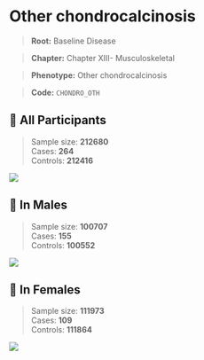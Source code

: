 # Other chondrocalcinosis

> **Root:** Baseline Disease  

> **Chapter:** Chapter XIII- Musculoskeletal  

> **Phenotype:** Other chondrocalcinosis  

> **Code:** `CHONDRO_OTH`

## 🧪 All Participants  
> Sample size: **212680**  
> Cases: **264**  
> Controls: **212416**
<img src="/Disease/Figures/ALL/Incidence/CHONDRO_OTH.png"/>
<CsvTable src="/public/Disease/Data/ALL/Incidence/COX_CHONDRO_OTH.csv" label="🔍 View full results" />

## 👨 In Males  
> Sample size: **100707**  
> Cases: **155**  
> Controls: **100552**
<img src="/Disease/Figures/Male/Incidence/CHONDRO_OTH.png"/>
<CsvTable src="/public/Disease/Data/Male/Incidence/COX_CHONDRO_OTH.csv" label="🔍 View full results" />

## 👩 In Females  
> Sample size: **111973**  
> Cases: **109**  
> Controls: **111864**
<img src="/Disease/Figures/Female/Incidence/CHONDRO_OTH.png"/>
<CsvTable src="/public/Disease/Data/Female/Incidence/COX_CHONDRO_OTH.csv" label="🔍 View full results" />
